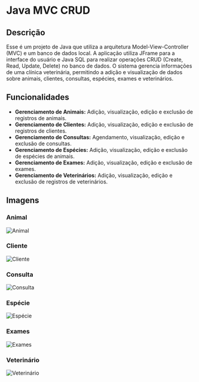 # Java MVC CRUD

## Descrição

Esse é um projeto de Java que utiliza a arquitetura Model-View-Controller (MVC) e um banco de dados local. A aplicação utiliza JFrame para a interface do usuário e Java SQL para realizar operações CRUD (Create, Read, Update, Delete) no banco de dados. O sistema gerencia informações de uma clínica veterinária, permitindo a adição e visualização de dados sobre animais, clientes, consultas, espécies, exames e veterinários.

## Funcionalidades

- **Gerenciamento de Animais:** Adição, visualização, edição e exclusão de registros de animais.
- **Gerenciamento de Clientes:** Adição, visualização, edição e exclusão de registros de clientes.
- **Gerenciamento de Consultas:** Agendamento, visualização, edição e exclusão de consultas.
- **Gerenciamento de Espécies:** Adição, visualização, edição e exclusão de espécies de animais.
- **Gerenciamento de Exames:** Adição, visualização, edição e exclusão de exames.
- **Gerenciamento de Veterinários:** Adição, visualização, edição e exclusão de registros de veterinários.

## Imagens

### Animal
![Animal](https://github.com/gabrielzanchetim/CRUD-ClinicaVeterinaria-MVC/assets/142922592/5c58e573-3419-4cb8-821d-ebaddb497f07)

### Cliente
![Cliente](https://github.com/gabrielzanchetim/CRUD-ClinicaVeterinaria-MVC/assets/142922592/ed5d2fdf-6f91-4a4e-9f56-9e46cd065510)

### Consulta
![Consulta](https://github.com/gabrielzanchetim/CRUD-ClinicaVeterinaria-MVC/assets/142922592/1a544a47-020f-47b5-818f-367198dcf380)

### Espécie
![Espécie](https://github.com/gabrielzanchetim/CRUD-ClinicaVeterinaria-MVC/assets/142922592/abdfbb7f-2efa-40a3-8710-cf56951c56cf)

### Exames
![Exames](https://github.com/gabrielzanchetim/CRUD-ClinicaVeterinaria-MVC/assets/142922592/d3f11a71-beb0-41f8-87b1-474ee5756f9c)

### Veterinário
![Veterinário](https://github.com/gabrielzanchetim/CRUD-ClinicaVeterinaria-MVC/assets/142922592/b657ff21-e6c6-4565-9b97-e3131c105168)
